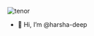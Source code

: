 ![tenor](https://user-images.githubusercontent.com/77527524/119225615-525c6080-bb22-11eb-9b3f-8b498adf8481.gif)
- 👋 Hi, I’m @harsha-deep


<!---
harsha-deep/harsha-deep is a ✨ special ✨ repository because its `README.md` (this file) appears on your GitHub profile.
You can click the Preview link to take a look at your changes.
--->
